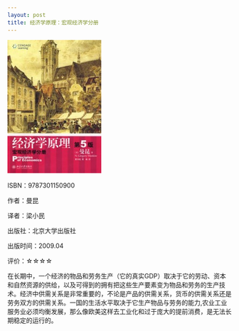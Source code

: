 ```yaml
---
layout: post
title: 经济学原理：宏观经济学分册
---
```

<img class="cover" src="/images/2011/12/9787301150900-211x300.jpg" width="211" height="300" />

ISBN：9787301150900

作者：曼昆

译者：梁小民

出版社：北京大学出版社

出版时间：2009.04

评价：☆☆☆☆

在长期中，一个经济的物品和劳务生产（它的真实GDP）取决于它的劳动、资本和自然资源的供给，以及可得到的拥有把这些生产要素变为物品和劳务的生产技术。经济中供需关系是非常重要的，不论是产品的供需关系，货币的供需关系还是劳务双方的供需关系。一国的生活水平取决于它生产物品与劳务的能力,农业工业服务业必须均衡发展，那么像欧美这样去工业化和过于庞大的提前消费，是无法长期稳定的运行的。
